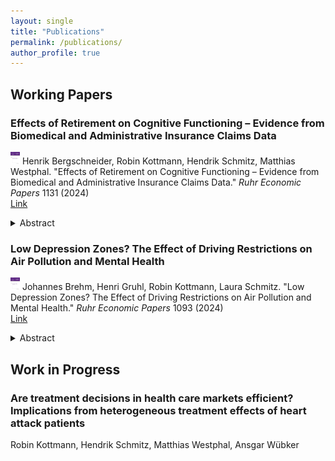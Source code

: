 ```yaml
---
layout: single
title: "Publications"
permalink: /publications/
author_profile: true
---
```

## Working Papers

### Effects of Retirement on Cognitive Functioning – Evidence from Biomedical and Administrative Insurance Claims Data
<img src="../images/REP_1131.jpg" alt="WP" width="15" height="20" /> Henrik Bergschneider, Robin Kottmann, Hendrik Schmitz, Matthias Westphal. "Effects of Retirement on Cognitive Functioning – Evidence from Biomedical and Administrative Insurance Claims Data." <em>Ruhr
    Economic Papers</em> 1131 (2024) 
    <br />
    <a href="https://www.rwi-essen.de/publikationen/wissenschaftlich/ruhr-economic-papers/detail/effects-of-retirement-on-cognitive-functioning-evidence-7265">Link</a> 

<details>
    <summary>Abstract</summary>
   We study the effects of retirement on cognitive functioning among women aged 63 to 67 by exploiting a German retirement reform that raised the early retirement age for women born after 1951 by three years, from 60 to 63. Our indicators of cognitive functioning are experimental measures (word recall, semantic fluency, and the Stroop test) from a large biomedical data set, as well as the diagnosis of cognitive disorders from administrative health insurance claims. We find reductions of around 12% of a standard deviation per year in retirement for measures of fluid intelligence and of an insignificant 6% for crystallized intelligence. The diagnosis of cognitive disorders remains unaffected.
</details>

### Low Depression Zones? The Effect of Driving Restrictions on Air Pollution and Mental Health
<img src="../images/REP_1093.jpg" alt="WP" width="15" height="20" /> Johannes Brehm, Henri Gruhl, Robin Kottmann, Laura
Schmitz. "Low Depression Zones? The Effect of Driving Restrictions on Air Pollution and Mental Health." <em>Ruhr
    Economic Papers</em> 1093 (2024) 
    <br />
    <a href="https://www.rwi-essen.de/fileadmin/user_upload/RWI/Publikationen/Ruhr_Economic_Papers/REP_24_1093.pdf">Link</a> 

<details>
    <summary>Abstract</summary>
    Does exposure to air pollution impact mental health? This paper uses administrative health insurance data to estimate the medium-term cumulative effects of air pollution exposure on mental health outcomes. For identification, we exploit the staggered introduction of Low Emission Zones (LEZs) across German cities, which restrict access for emission-intensive vehicles. We find that LEZs reduce various air pollutants and improve the population's mental health measured by depression and anxiety diagnoses, prescriptions, and specialist visits. The health benefits emerge gradually, with younger individuals benefiting the most. Our findings suggest substantial mental health co-benefits and avoided health costs from improved air quality.
</details>

## Work in Progress

### Are treatment decisions in health care markets efficient? Implications from heterogeneous treatment effects of heart attack patients
Robin Kottmann, Hendrik Schmitz, Matthias Westphal, Ansgar Wübker